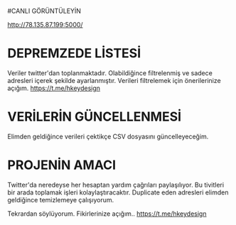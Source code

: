 
#CANLI GÖRÜNTÜLEYİN

http://78.135.87.199:5000/


# DEPREMZEDE LİSTESİ

Veriler twitter'dan toplanmaktadır. Olabildiğince filtrelenmiş ve sadece adresleri içerek şekilde ayarlanmıştır.
Verileri filtrelemek için önerilerinize açığım.
https://t.me/hkeydesign


# VERİLERİN GÜNCELLENMESİ

Elimden geldiğince verileri çektikçe CSV dosyasını güncelleyeceğim.


# PROJENİN AMACI

Twitter'da neredeyse her hesaptan yardım çağrıları paylaşılıyor. Bu tivitleri bir arada toplamak işleri kolaylaştıracaktır. Duplicate eden adresleri elimden geldiğince temizlemeye çalışıyorum. 

Tekrardan söylüyorum. Fikirlerinize açığım..
https://t.me/hkeydesign
